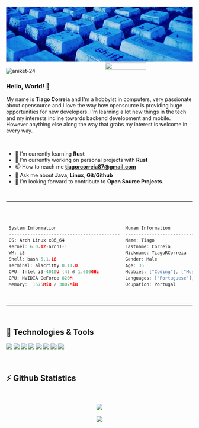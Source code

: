[![Header](https://github.com/TiagoRCorreia/TiagoRCorreia/blob/dea1c035750c12411f5b3d0942d89f69fa061959/blueKeyboard.jpg "Header")](https://some-url.dev/)
<img src="https://imgur.com/Z9n1y5S.gif" height=47% width=47% align="right">
<p align="left"> <img src="https://komarev.com/ghpvc/?username=TiagoRCorreia&label=Profile%20views&color=0e75b6&style=flat" alt="aniket-24" />  

### Hello, World! 👋
My name is **Tiago Correia** and I'm a hobbyist in computers, very passionate about opensource and I love the way how opensource is providing huge opportunities for new developers. I'm learning a lot new things in the tech and my interests incline towards backend development and mobile. However anything else along the way that grabs my interest is welcome in every way. 
  
 <br>

- 🌱 I’m currently learning **Rust** 
- 🔭 I’m currently working on personal projects with **Rust** 
- 📫 How to reach me **tiagorcorreia87@gmail.com** 
- 💬 Ask me about **Java**, **Linux**, **Git/Github**
- 👯 I’m looking forward to contribute to **Open Source Projects**.
  
<br>
  
<table align="center">
<td>
<pre>  

```go
System Information
------------------------------------------
OS: Arch Linux x86_64
Kernel: 6.0.12-arch1-1
WM: i3
Shell: bash 5.1.16
Terminal: alacritty 0.11.0
CPU: Intel i3-4010U (4) @ 1.600GHz
GPU: NVIDIA GeForce 820M
Memory:  1575MiB / 3807MiB
```  
</pre>  
</td>
<td>
<pre>  

```go
Human Information
------------------------------------------
Name: Tiago
Lastname: Correia
Nickname: TiagoRCorreia
Gender: Male
Age: 35
Hobbies: ["Coding"], ["Music"]
Languages: ["Portuguese"], ["English US"]
Ocupation: Portugal
```  
</pre>  
</td> 
</table> 
<br>

## 🔧 Technologies & Tools 
![](https://img.shields.io/badge/Arch_Linux-1793D1?style=flat&logo=arch-linux&logoColor=white)
![](https://img.shields.io/badge/Java-1793D1?style=flat&logo=java&logoColor=white)
![](https://img.shields.io/badge/MySql-1793D1?style=flat&logo=mysql&logoColor=white)
![](https://img.shields.io/badge/Intellij-1793D1?style=flat&logo=intellij-idea&logoColor=white)
![](https://img.shields.io/badge/HTML-1793D1?style=flat&logo=html5&logoColor=white)
![](https://img.shields.io/badge/CSS-1793D1?style=flat&logo=css3&logoColor=white)
![](https://img.shields.io/badge/JAVASCRIPT-1793D1?style=flat&logo=javascript&logoColor=white)
![](https://img.shields.io/badge/Docker-1793D1?style=flat&logo=docker&logoColor=white)

 <br> 
 
## :zap: Github Statistics 
<br>  
<p align="center">
   <img  width="48%" src="https://github-readme-streak-stats.herokuapp.com/?user=TiagoRCorreia&theme=tokyonight" />
</p>
<p align="center">
 <img width="400px" src="https://github-readme-stats.vercel.app/api/top-langs/?username=TiagoRCorreia&layout=compact&theme=tokyonight&custom_title=Languages" /> 
</p>  
